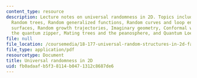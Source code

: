 ```yaml
---
content_type: resource
description: Lecture notes on universal randomness in 2D. Topics include Random processes,
  Random trees, Random generalized functions, Random curves and loop ensembles, Random
  surfaces, Random growth trajectories, Imaginary geometry, Conformal welding and
  the quantum zipper, Mating trees and the peanosphere, and Quantum Loewner evolution.
file: null
file_location: /coursemedia/18-177-universal-random-structures-in-2d-fall-2015/fb0adaafb5f38114b0471312c8687de6_MIT18_177F15_LECNOTES.pdf
file_type: application/pdf
resourcetype: Document
title: Universal randomness in 2D
uid: fb0adaaf-b5f3-8114-b047-1312c8687de6
---
```

